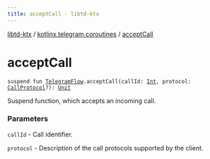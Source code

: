 ```yaml
---
title: acceptCall - libtd-ktx
---
```


[libtd-ktx](../index.html) / [kotlinx.telegram.coroutines](index.html) / [acceptCall](./accept-call.html)

# acceptCall

`suspend fun `[`TelegramFlow`](../kotlinx.telegram.core/-telegram-flow/index.html)`.acceptCall(callId: `[`Int`](https://kotlinlang.org/api/latest/jvm/stdlib/kotlin/-int/index.html)`, protocol: `[`CallProtocol`](https://tdlibx.github.io/td/docs/org/drinkless/td/libcore/telegram/TdApi/CallProtocol.html)`?): `[`Unit`](https://kotlinlang.org/api/latest/jvm/stdlib/kotlin/-unit/index.html)

Suspend function, which accepts an incoming call.

### Parameters

`callId` - Call identifier.

`protocol` - Description of the call protocols supported by the client.